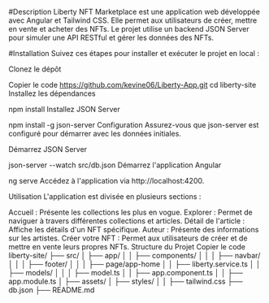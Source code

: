 #Description
Liberty NFT Marketplace est une application web développée avec Angular et Tailwind CSS. Elle permet aux utilisateurs de créer, mettre en vente et acheter des NFTs. Le projet utilise un backend JSON Server pour simuler une API RESTful et gérer les données des NFTs.

#Installation
Suivez ces étapes pour installer et exécuter le projet en local :

Clonez le dépôt

Copier le code
 https://github.com/kevine06/Liberty-App.git
cd liberty-site
Installez les dépendances


npm install
Installez JSON Server


npm install -g json-server
Configuration
Assurez-vous que json-server est configuré pour démarrer avec les données initiales.

Démarrez JSON Server

json-server --watch src/db.json
Démarrez l'application Angular

ng serve
Accédez à l'application via http://localhost:4200.

Utilisation
L'application est divisée en plusieurs sections :

Accueil : Présente les collections les plus en vogue.
Explorer : Permet de naviguer à travers différentes collections et articles.
Détail de l'article : Affiche les détails d'un NFT spécifique.
Auteur : Présente des informations sur les artistes.
Créer votre NFT : Permet aux utilisateurs de créer et de mettre en vente leurs propres NFTs.
Structure du Projet
Copier le code
liberty-site/
├── src/
│   ├── app/
│   │   ├── components/
│   │   │   ├── navbar/
│   │   │   ├── footer/
│   │   │   ├── page/app-home
│   │   ├── liberty.service.ts
│   │   ├── models/
│   │   │   ├── model.ts
│   │   ├── app.component.ts
│   │   ├── app.module.ts
│   ├── assets/
│   ├── styles/
│   │   ├── tailwind.css
├── db.json
├── README.md
